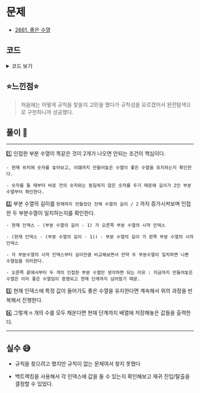 # 문제
- [2661. 좋은 수열](https://www.acmicpc.net/problem/2661)

## 코드

<details><summary> 코드 보기 </summary>

``` java
import java.util.Scanner;

public class Q2661 {
    static int n, arr[];
    public static void main(String[] args) {
        Scanner sc = new Scanner(System.in);
        n = sc.nextInt();
        arr = new int[n + 1];
        dfs(1, -1);
    }

    private static boolean dfs(int idx, int pre) {
        if(idx >= 5 && badSequence(idx - 1)) return false;
        if(idx > n){
            for (int i = 1; i <= n; ++i)
                System.out.print(arr[i]);
            System.out.println();
            return true;
        }

        for (int i = 1; i <= 3; i++) {
            if(pre == i) continue;
            arr[idx] = i;
            if(dfs(idx + 1, i))
                return true;
        }
        return false;
    }

    private static boolean badSequence(int idx) {
        int size = 2;
        while(size <= (idx / 2)) {
            boolean flag = true;
            for (int i = idx - (size - 1); i <= idx; i++) {
                if (arr[i - size] != arr[i])
                    flag = false;
            }
            if(flag) return true;
            size += 1;
        }
        return false;
    }
}
```

</details>

## ⭐️느낀점⭐️
> 처음에는 어떻게 규칙을 찾을지 고민을 했다가 규칙성을 모르겠어서 완전탐색으로 구현하니까 성공했다.
>

## 풀이 📣
<hr/>

1️⃣ 인접한 부분 수열이 똑같은 것이 2개가 나오면 안되는 조건이 핵심이다.

    - 현재 위치에 숫자를 놓아보고, 이떄까지 만들어놓은 수열이 좋은 수열을 유지하는지 확인한다.

    - 숫자를 둘 때부터 바로 전의 숫자와는 동일하지 않은 숫자를 두기 때문에 길이가 2인 부분수열부터 확인한다.


2️⃣ 부분 수열의 길이를 `현재까지 만들었던 전체 수열의 길이 / 2` 까지 증가시켜보며 인접한 두 부분수열이 일치하는지를 확인한다.

    - 현재 인덱스 - (부분 수열의 길이 - 1) 가 오른쪽 부분 수열의 시작 인덱스

    - (현재 인덱스 - (부분 수열의 길이 - 1)) - 부분 수열의 길이 가 왼쪽 부분 수열의 시작 인덱스

    - 각 부분수열의 시작 인덱스부터 길이만큼 비교해보면서 만약 두 부분수열이 일치하면 나쁜 수열임을 의미한다.

    - 오른쪽 끝에서부터 두 개의 인접한 부분 수열만 생각하면 되는 이유 : 지금까지 만들어놓은 수열은 이미 좋은 수열임이 증명되고 현재 단계까지 넘어왔기 때문. 


3️⃣ 현재 인덱스에 특정 값이 들어가도 좋은 수열을 유지한다면 계속해서 위의 과정을 반복해서 진행한다.


4️⃣ 그렇게 n 개의 수를 모두 채운다면 현재 단계까지 배열에 저장해놓은 값들을 출력한다.

<hr/>

## 실수 😅
- 규칙을 찾으려고 했지만 규칙이 없는 문제여서 찾지 못했다

- 백트랙킹을 사용해서 각 인덱스에 값을 둘 수 있는지 확인해보고 재귀 진입/탈출을 결정할 수 있었다.